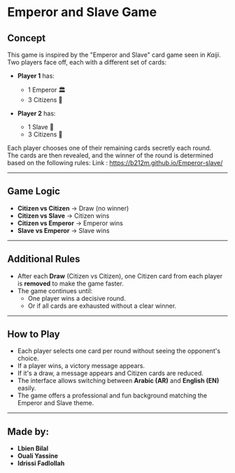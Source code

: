 # Emperor and Slave Game

## Concept

This game is inspired by the "Emperor and Slave" card game seen in *Kaiji*.  
Two players face off, each with a different set of cards:

- **Player 1** has:
  - 1 Emperor 🏛️
  - 3 Citizens 👤

- **Player 2** has:
  - 1 Slave 🔗
  - 3 Citizens 👤

Each player chooses one of their remaining cards secretly each round.  
The cards are then revealed, and the winner of the round is determined based on the following rules:
Link : https://b212m.github.io/Emperor-slave/

---

## Game Logic

- **Citizen vs Citizen** → Draw (no winner)
- **Citizen vs Slave** → Citizen wins
- **Citizen vs Emperor** → Emperor wins
- **Slave vs Emperor** → Slave wins

---

## Additional Rules

- After each **Draw** (Citizen vs Citizen), one Citizen card from each player is **removed** to make the game faster.
- The game continues until:
  - One player wins a decisive round.
  - Or if all cards are exhausted without a clear winner.

---

## How to Play

- Each player selects one card per round without seeing the opponent's choice.
- If a player wins, a victory message appears.
- If it's a draw, a message appears and Citizen cards are reduced.
- The interface allows switching between **Arabic (AR)** and **English (EN)** easily.
- The game offers a professional and fun background matching the Emperor and Slave theme.

---

## Made by:

- **Lbien Bilal**
- **Ouali Yassine**
- **Idrissi Fadlollah**
